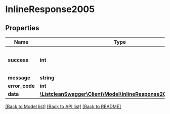# InlineResponse2005

## Properties
Name | Type | Description | Notes
------------ | ------------- | ------------- | -------------
**success** | **int** | Success status, 0 for failed 1 for success | [optional] 
**message** | **string** |  | [optional] 
**error_code** | **int** |  | [optional] 
**data** | [**\ListcleanSwagger\Client\Model\InlineResponse2004DataLists[]**](InlineResponse2004DataLists.md) |  | [optional] 

[[Back to Model list]](../README.md#documentation-for-models) [[Back to API list]](../README.md#documentation-for-api-endpoints) [[Back to README]](../README.md)


